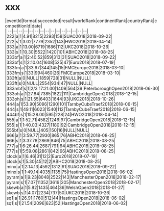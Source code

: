 # xxx


|eventId|format|succeeded|result|worldRank|continentRank|countryRank|competitionId|date|  
|	--|--|--|--|--|--|--|--|--|--|--|--|--|--|--|  
|222|a|1|4.91|8215|2293|158|SUAO2018|2018-09-22|  
|222|s|1|3.02|7779|2352|143|HWO2018|2018-04-14|  
|333|a|1|13.00|6719|1686|112|UKC2018|2018-10-26|  
|333|s|1|10.30|5522|1420|101|ABHC2018|2018-08-25|  
|333bf|a|1|2:40.52|859|313|31|SUAO2018|2018-09-22|  
|333bf|s|1|2:10.04|1608|525|47|Euro2018|2018-07-19|  
|333fm|a|1|33.67|344|145|15|FMCEurope2018|2018-03-10|  
|333fm|s|1|33|994|460|26|FMCEurope2018|2018-03-10|  
|333ft|a|0|NULL|1859|728|31|NULL|NULL|  
|333ft|s|0|NULL|2554|934|47|NULL|NULL|  
|333mbf|s|1|2/3 17:21.00|1409|564|39|PeterboroughOpen2018|2018-06-30|  
|333oh|a|1|27.84|7385|1822|111|CambridgeOpen2018|2018-12-15|  
|333oh|s|1|21.55|6403|1644|93|UKC2018|2018-10-26|  
|444|a|1|53.90|5096|1290|101|TarnbyCubeTraef2018|2018-06-15|  
|444|s|1|49.11|6023|1540|112|TarnbyCubeTraef2018|2018-06-15|  
|444bf|s|1|15:28.00|595|228|24|HWO2018|2018-04-14|  
|555|a|1|1:52.71|4582|1246|97|CambridgeOpen2018|2018-12-15|  
|555|s|1|1:40.03|4327|1180|92|CambridgeOpen2018|2018-12-15|  
|555bf|s|0|NULL|405|150|16|NULL|NULL|  
|666|a|1|3:59.77|2930|865|76|ABHC2018|2018-08-25|  
|666|s|1|3:37.78|2869|846|75|ABHC2018|2018-08-25|  
|777|a|1|6:26.44|2687|791|64|ABHC2018|2018-08-25|  
|777|s|1|5:59.08|2861|842|66|ABHC2018|2018-08-25|  
|clock|a|1|6.46|31|12|2|Euro2018|2018-07-19|  
|clock|s|1|5.30|45|12|2|ABHC2018|2018-08-25|  
|minx|a|1|2:14.13|4592|1312|91|SUAO2018|2018-09-22|  
|minx|s|1|1:49.14|4035|1135|75|HastingsOpen2018|2018-06-02|  
|pyram|a|1|9.23|8048|2522|143|ManchesterOpen2018|2018-02-17|  
|pyram|s|1|7.07|11352|3619|205|ManchesterOpen2018|2018-02-17|  
|skewb|a|1|5.82|1435|464|36|WelshOpen2018|2018-01-27|  
|skewb|s|1|4.07|2234|737|50|UKC2018|2018-10-26|  
|sq1|a|1|26.91|1760|512|44|HastingsOpen2018|2018-06-02|  
|sq1|s|1|21.54|2096|623|52|HastingsOpen2018|2018-06-02|  
